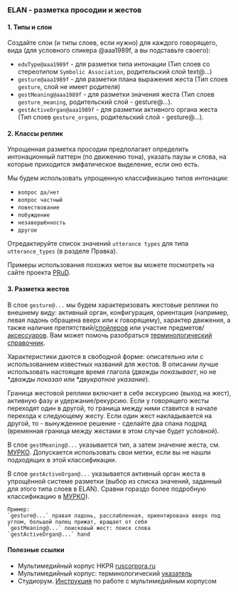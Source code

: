 ### ELAN - разметка просодии и жестов     

#### 1. Типы и слои  

Создайте слои (и типы слоев, если нужно) для каждого говорящего, вида (для условного спикера @aaa1989f, а вы подставьте своего):       
* `eduType@aaa1989f` - для разметки типа интонации (Тип слоев со стереотипом `Symbolic Association`, родительский слой text@...)  
* `gesture@aaa1989f` - для разметки плана выражения жеста (Тип слоев `gesture`, слой не имеет родителя)
* `gestMeaning@aaa1989f` - для разметки значения жеста (Тип слоев `gesture_meaning`, родительский слой - gesture@...).
* `gestActiveOrgan@aaa1989f` - для разметки активного органа жеста (Тип слоев `gesture_organs`, родительский слой - gesture@...).

#### 2. Классы реплик

Упрощенная разметка просодии предполагает определить интонационный паттерн (по движению тона), указать паузы и слова, на которые приходится эмфатическое выделение, если оно есть.  

Мы будем использовать упрощенную классификацию типов интонации:

* `вопрос да/нет`  
* `вопрос частный`  
* `повествование`
* `побуждение`  
* `незавершённость`
* `другое`

Отредактируйте список значений `utterance types` для типа `utterance_types` (в разделе Правка).

Примеры использования похожих меток вы можете посмотреть на сайте проекта [PRuD](https://lingconlab.github.io/PRuD/data.html).

#### 3. Разметка жестов  

В слое `gesture@...` мы будем характеризовать жестовые реплики по внешнему виду: активный орган, конфигурация, ориентация (например, левая ладонь обращена вверх или к говорящему), характер движения, а также наличие препятствий/[спойлеров](https://ruscorpora.ru/new/search-murco.html) или участие предметов/[аксессуаров](https://processing.ruscorpora.ru/search.xml?env=alpha&env=alpha&api=1.0&mycorp=&mysent=&mysize=&mysentsize=&dpp=&spp=&spd=&mydocsize=&mode=murco&lang=ru&sort=i_grtagging&nodia=1&text=lexgramm&ext=10&nolinks=1&ell=1&parent1=0&level1=0&lex1=&gramm1=&sem1=&flags1=&orphoGr1=&orpho1=&strAccent1=&accent1=&before1=&after1=&number1=&parent2=0&level2=0&min2=1&max2=1&lex2=&gramm2=&sem2=&flags2=&orphoGr2=&orpho2=&strAccent2=&accent2=&before2=&after2=&number2=&doc_act_speakersamount=&doc_act_sex=&doc_act_lang=&doc_act_situation=&doc_act_acttypes=&doc_act_appeals=&doc_act_questions=&doc_act_imperatives=&doc_act_modals=&doc_act_negation=&doc_act_pejoratives=&doc_act_praise=&doc_act_consent=&doc_act_trade=&doc_act_assertion=&doc_act_othersspeech=&doc_act_mocking=&doc_act_etiquette=&doc_act_completeness=&doc_act_repetitions=&doc_act_manner=&doc_act_vocals=&doc_gesture_actorname=&doc_gesture_actorsex=&doc_gesture_sex=&doc_gesture_actorage=&doc_gesture_age=&doc_gesture_mainorgan=&doc_gesture_palmorientation=&doc_gesture_handorientation=&doc_gesture_activeorgan=&doc_gesture_passiveorgan=&doc_gesture_adaptor=&doc_gesture_direction=&doc_gesture_mult=&doc_gesture_gesturename=&doc_gesture_gesturetype=&doc_gesture_gesturemeaning=&doc_gesture_extenders=&doc_gesture_spoilers=&doc_gesture_emotions=&doc_gesture_completeness=&doc_gesture_authenticity=&doc_gesture_accessories=%D0%BF%D0%BE%D1%81%D1%83%D0%B4%D0%B0). Вам может помочь разобраться [терминологический справочник](https://ruscorpora.ru/page/corpus-multimedia-index/).

Характеристики даются в свободной форме: описательно или с использованием известных названий для жестов. В описании лучше использовать настоящее время глагола (_дважды показывает_, но не *_дважды показал_ или *_двукратное указание_). 

Граница жестовой реплики включает в себя экскурсию (выход на жест), активную фазу и удержание/рекурсию. Если у говорящего жесты переходят один в другой, то граница между ними ставится в начале перехода к следующему жесту. Если один жест накладывается на другой, то - вынужденное решение - сделайте два спана подряд (временная граница между жестами в этом случае будет условной).  

В слое `gestMeaning@...` указывается тип, а затем значение жеста, см. [МУРКО](data/MURCO.htm). Допускается использовать свои метки, если вы не нашли подходящих в этой классификации.  

В слое `gestActiveOrgan@...` указывается активный орган жеста в упрощённой системе разметки (выбор из списка значений, заданный для этого типа слоев в ELAN). Сравни гораздо более подробную классификацию в [МУРКО](data/MURCO-gestActiveOrgan.htm)).

```
Пример:
`gesture@...` правая ладонь, расслабленная, ориентирована вверх под углом, большой палец прижат, вращает от себя  
`gestMeaning@...` поисковый жест: поиск слова
`gestActiveOrgan@...` hand
```

#### Полезные ссылки

* Мультимедийный корпус НКРЯ [ruscorpora.ru](https://ruscorpora.ru/search?search=CgQyAggM)
* Мультимедийный корпус: терминологический [указатель](https://ruscorpora.ru/page/corpus-multimedia-index/)
* Студиорум. [Инструкция]([https://studiorum.ruscorpora.ru/murco_instruction/]) по работе с мультимедийным корпусом 
